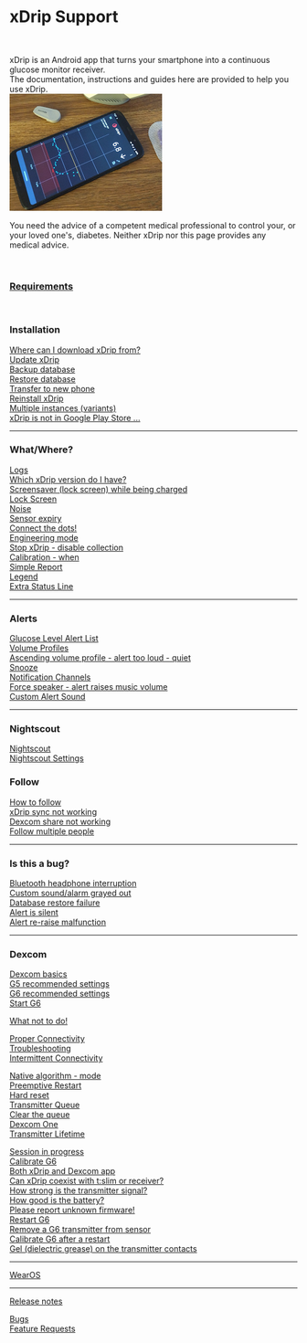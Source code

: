 # xDrip Support  
  
<br/>  
  
xDrip is an Android app that turns your smartphone into a continuous glucose monitor receiver.   
The documentation, instructions and guides here are provided to help you use xDrip.  
![](./docs/images/xDinaction.png)  

You need the advice of a competent medical professional to control your, or your loved one's, diabetes. Neither xDrip nor this page provides any medical advice.  
  
<br/>  
  
### [Requirements](./docs/Requirements_page.md)  
  
<br/>  
  
### Installation  
[Where can I download xDrip from?](./docs/Download-xDrip.md)  
[Update xDrip](./docs/Updates.md)  
[Backup database](./docs/Backup-Database.md)  
[Restore database](./docs/Restore-Database.md)  
[Transfer to new phone](./docs/New-Phone.md)  
[Reinstall xDrip](./docs/Reinstall.md)  
[Multiple instances (variants)](./docs/Variants.md)  
[xDrip is not in Google Play Store ...](./docs/App-store.md)  
  
---  
### What/Where?  
[Logs](./docs/Logs.md)  
[Which xDrip version do I have?](./docs/xDrip-Version.md)  
[Screensaver (lock screen) while being charged](./docs/Screensaver.md)  
[Lock Screen](./docs/Lock-screen.md)  
[Noise](./docs/Noise.md)  
[Sensor expiry](./docs/Sensor-Expiry.md)  
[Connect the dots!](./docs/Connect-the-dots.md)  
[Engineering mode](./docs/Engineering-Mode.md)  
[Stop xDrip - disable collection](./docs/Stop-xDrip.md)  
[Calibration - when](./docs/Calibration)  
[Simple Report](./docs/Report.md)  
[Legend](./docs/Legend.md)  
[Extra Status Line](./docs/Extra-status-line.md)  
  
---  
### Alerts  
[Glucose Level Alert List](./docs/Glucose-level-alerts.md)  
[Volume Profiles](./docs/Volume-profiles.md)  
[Ascending volume profile - alert too loud - quiet](./docs/Ascending-volume-profile.md)  
[Snooze](./docs/Snooze.md)  
[Notification Channels](./docs/Notification-channels.md)  
[Force speaker - alert raises music volume](./docs/Force-Speaker.md)  
[Custom Alert Sound](./docs/Custom-Alert-Sound.md)  
  
---  
### Nightscout  
[Nightscout](./docs/Nightscout.md)  
[Nightscout Settings](./docs/Nightscout-Settings.md)  
  
  
### Follow  
[How to follow](./docs/How-to-follow.md)  
[xDrip sync not working](./docs/xDrip-Sync-not-working.md)  
[Dexcom share not working](./docs/Dexcom-share-delta-format-change.md)  
[Follow multiple people](./docs/Variants.md)  
  
---    
### Is this a bug?  
[Bluetooth headphone interruption](./docs/Bluetooth-headphone-interruption.md)  
[Custom sound/alarm grayed out](./docs/Custom-sound-grayed-out.md)  
[Database restore failure](./docs/Database-restore-failure.md)  
[Alert is silent](./docs/Silent-alert.md)  
[Alert re-raise malfunction](./docs/Alert-re‐raise-malfunction.md)  
  
  
---  
### Dexcom  
[Dexcom basics](./docs/Dexcom-Basics.md)  
[G5 recommended settings](./docs/G5-Recommended-Settings.md)  
[G6 recommended settings](./docs/G6-Recommended-Settings.md)  
[Start G6](./docs/Starting-G6.md)  
  
[What not to do!](./docs/What-not-to-do.md)  
  
[Proper Connectivity](./docs/Proper-connectivity.md)  
[Troubleshooting](./docs/Connectivity-troubleshoot.md)  
[Intermittent Connectivity](./docs/Intermittent.md)  
  
[Native algorithm - mode](./docs/Native-Algorithm.md)  
[Preemptive Restart](./docs/Preemptive-Restart.md)  
[Hard reset](./docs/Hard-Reset.md)  
[Transmitter Queue](./docs/Transmitter-Queue.md)  
[Clear the queue](./docs/Clear-queue.md)  
[Dexcom One](./docs/Dexcom-One.md)  
[Transmitter Lifetime](./docs/Transmitter-lifetime.md)  
  
[Session in progress](./docs/Session-in-progress.md)  
[Calibrate G6](./docs/Calibrate-G6.md)  
[Both xDrip and Dexcom app](./docs/xDrip-and-Dexcom-app.md)  
[Can xDrip coexist with t:slim or receiver?](./docs/Receiver-or-t:slim-and-xDrip.md)  
[How strong is the transmitter signal?](./docs/Bluetooth-Scanner.md)  
[How good is the battery?](./docs/Battery-condition.md)  
[Please report unknown firmware!](./docs/Report-firmware.md)  
[Restart G6](./docs/Restart-G6-sensor.md)  
[Remove a G6 transmitter from sensor](./docs/Remove-transmitter.md)  
[Calibrate G6 after a restart](./docs/Calibrate-after-G6Restart.md)  
[Gel (dielectric grease) on the transmitter contacts](./docs/Dielectric-Grease-in-Dexcom-G6-Sensor.md)  

---  
[WearOS](./docs/WearOS-Instructions.md)  

---  
  
[Release notes](./docs/ReleaseNotes.md)  
  
[Bugs](./docs/Bugs.md)  
[Feature Requests](./docs/Features.md)  
